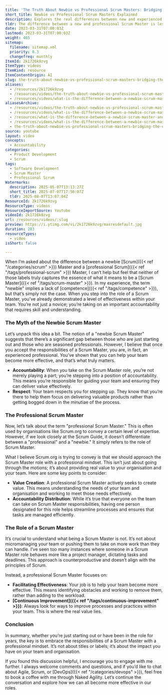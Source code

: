```yaml
---
title: 'The Truth About Newbie vs Professional Scrum Masters: Bridging the Experience Gap'
short_title: Newbie vs Professional Scrum Masters Explained
description: Explores the real differences between new and experienced Scrum Masters, challenging common myths and highlighting the importance of accountability, value, and mindset.
tldr: The difference between a new and professional Scrum Master is less about labels and more about embracing accountability and a mindset focused on team effectiveness and value creation. Regardless of experience, a Scrum Master should guide the team, remove obstacles, and drive continuous improvement rather than micromanage. Development managers should support Scrum Masters in adopting a professional approach that prioritises team impact and organisational value.
date: 2023-03-31T07:00:03Z
lastmod: 2023-03-31T07:00:03Z
weight: 465
sitemap:
  filename: sitemap.xml
  priority: 0.3
  changefreq: monthly
ItemId: 2k1726k9zvg
ItemType: videos
ItemKind: resource
ItemContentOrigin: AI
slug: the-truth-about-newbie-vs-professional-scrum-masters-bridging-the-experience-gap
aliases:
  - /resources/2k1726k9zvg
  - /resources/videos/the-truth-about-newbie-vs-professional-scrum-masters-bridging-the-experience-gap
  - /resources/videos/what-is-the-difference-between-a-newbie-scrum-master-and-a-professional-scrum-master
aliasesArchive:
  - /resources/videos/the-truth-about-newbie-vs-professional-scrum-masters-bridging-the-experience-gap
  - /resources/videos/what-is-the-difference-between-a-newbie-scrum-master-and-a-professional-scrum-master-
  - /resources/what-is-the-difference-between-a-newbie-scrum-master-and-a-professional-scrum-master-
  - /resources/videos/what-is-the-difference-between-a-newbie-scrum-master-and-a-professional-scrum-master
  - the-truth-about-newbie-vs-professional-scrum-masters-bridging-the-experience-gap
source: youtube
layout: video
concepts:
  - Accountability
categories:
  - Product Development
  - Scrum
tags:
  - Software Development
  - Scrum Master
  - Professional Scrum
Watermarks:
  description: 2025-05-07T13:13:27Z
  short_title: 2025-07-07T17:56:07Z
  tldr: 2025-08-07T13:07:04Z
ResourceId: 2k1726k9zvg
ResourceType: videos
ResourceImportSource: Youtube
videoId: 2k1726k9zvg
url: /resources/videos/:slug
preview: https://i.ytimg.com/vi/2k1726k9zvg/maxresdefault.jpg
duration: 283
resourceTypes:
  - video
isShort: false

---
```

When I’m asked about the difference between a newbie [Scrum]({{< ref "/categories/scrum" >}}) Master and a [professional Scrum]({{< ref "/tags/professional-scrum" >}}) Master, I can’t help but feel that neither of those labels truly captures the essence of what it means to be a [Scrum Master]({{< ref "/tags/scrum-master" >}}). In my experience, the term "newbie" implies a lack of [competence]({{< ref "/tags/competence" >}}), but that’s simply not the case. When you step into the role of a Scrum Master, you’ve already demonstrated a level of effectiveness within your team. You’re not just a novice; you’re taking on an important accountability that requires skill and understanding.

### The Myth of the Newbie Scrum Master

Let’s unpack this idea a bit. The notion of a "newbie Scrum Master" suggests that there’s a significant gap between those who are just starting out and those who are seasoned professionals. However, I believe that once you accept the responsibilities of a Scrum Master, you are, in fact, an experienced professional. You’ve shown that you can help your team become more effective, and that’s what truly matters.

- **Accountability**: When you take on the Scrum Master role, you’re not merely playing a part; you’re stepping into a position of accountability. This means you’re responsible for guiding your team and ensuring they can deliver value effectively.
- **Respect**: Your team respects you for stepping up. They know that you’re there to help them focus on delivering valuable products rather than getting bogged down in the minutiae of the process.

### The Professional Scrum Master

Now, let’s talk about the term "professional Scrum Master." This is often used by organisations like Scrum.org to convey a certain level of expertise. However, if we look closely at the Scrum Guide, it doesn’t differentiate between a "professional" and a "newbie." It simply refers to the role of Scrum Master. 

What I believe Scrum.org is trying to convey is that we should approach the Scrum Master role with a professional mindset. This isn’t just about going through the motions; it’s about providing real value to your organisation and your team. Here are some key points to consider:

- **Value Creation**: A professional Scrum Master actively seeks to create value. This means understanding the needs of your team and organisation and working to meet those needs effectively.
- **Accountability Distribution**: While it’s true that everyone on the team can take on Scrum Master responsibilities, having one person designated for this role helps streamline processes and ensures that tasks are managed efficiently.

### The Role of a Scrum Master

It’s crucial to understand what being a Scrum Master is not. It’s not about micromanaging your team or pushing them to take on more work than they can handle. I’ve seen too many instances where someone in a Scrum Master role behaves more like a project manager, dictating tasks and deadlines. This approach is counterproductive and doesn’t align with the principles of Scrum.

Instead, a professional Scrum Master focuses on:

- **Facilitating Effectiveness**: Your job is to help your team become more effective. This means identifying obstacles and working to remove them, rather than adding to the workload.
- **[Continuous Improvement]({{< ref "/tags/continuous-improvement" >}})**: Always look for ways to improve processes and practices within your team. This is where the real value lies.

### Conclusion

In summary, whether you’re just starting out or have been in the role for years, the key is to embrace the responsibilities of a Scrum Master with a professional mindset. It’s not about titles or labels; it’s about the impact you have on your team and organisation. 

If you found this discussion helpful, I encourage you to engage with me further. I always welcome comments and questions, and if you’d like to chat about Agile, Scrum, or [DevOps]({{< ref "/categories/devops" >}}), feel free to book a coffee with me through Naked Agility. Let’s continue the conversation and explore how we can all become more effective in our roles.

